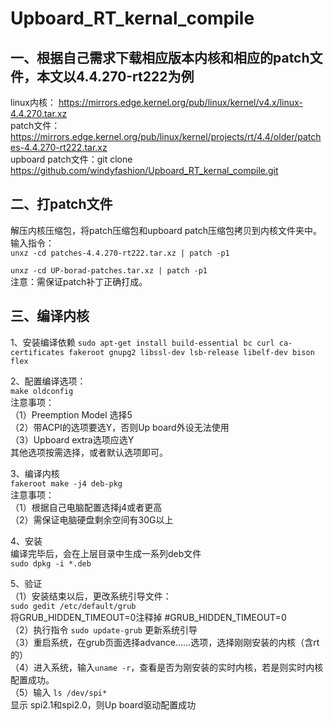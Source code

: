 # Upboard_RT_kernal_compile
## 一、根据自己需求下载相应版本内核和相应的patch文件，本文以4.4.270-rt222为例  
linux内核： https://mirrors.edge.kernel.org/pub/linux/kernel/v4.x/linux-4.4.270.tar.xz  
patch文件： https://mirrors.edge.kernel.org/pub/linux/kernel/projects/rt/4.4/older/patches-4.4.270-rt222.tar.xz  
upboard patch文件：git clone https://github.com/windyfashion/Upboard_RT_kernal_compile.git  

## 二、打patch文件  
解压内核压缩包，将patch压缩包和upboard patch压缩包拷贝到内核文件夹中。  
输入指令：  
`unxz -cd patches-4.4.270-rt222.tar.xz | patch -p1`  
  
`unxz -cd UP-borad-patches.tar.xz | patch -p1`  
注意：需保证patch补丁正确打成。  
  
## 三、编译内核  
1、安装编译依赖
`sudo apt-get install build-essential bc curl ca-certificates fakeroot gnupg2 libssl-dev lsb-release libelf-dev bison flex`  

2、配置编译选项：  
`make oldconfig`    
注意事项：  
（1）Preemption Model 选择5  
（2）带ACPI的选项要选Y，否则Up board外设无法使用  
（3）Upboard extra选项应选Y  
其他选项按需选择，或者默认选项即可。  
  
3、编译内核  
`fakeroot make -j4 deb-pkg`  
注意事项：  
（1）根据自己电脑配置选择j4或者更高  
（2）需保证电脑硬盘剩余空间有30G以上  
  
4、安装  
编译完毕后，会在上层目录中生成一系列deb文件  
`sudo dpkg -i *.deb`  
  
5、验证  
（1）安装结束以后，更改系统引导文件：  
`sudo gedit /etc/default/grub`  
将GRUB_HIDDEN_TIMEOUT=0注释掉 #GRUB_HIDDEN_TIMEOUT=0  
（2）执行指令 `sudo update-grub` 更新系统引导  
（3）重启系统，在grub页面选择advance......选项，选择刚刚安装的内核（含rt的）  
（4）进入系统，输入`uname -r`，查看是否为刚安装的实时内核，若是则实时内核配置成功。  
（5）输入 `ls /dev/spi*`  
显示 spi2.1和spi2.0，则Up board驱动配置成功  
  
